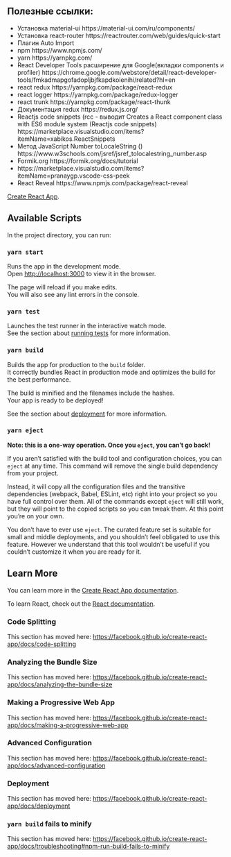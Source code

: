 ## Полезные ссылки:
<ul>
<li> Установка material-ui https://material-ui.com/ru/components/</li>
<li> Установка react-router https://reactrouter.com/web/guides/quick-start</li>
<li> Плагин Auto Import </li>
<li> npm https://www.npmjs.com/</li>
<li>yarn https://yarnpkg.com/</li>
<li>React Developer Tools расширение для Google(вкладки components и profiler) https://chrome.google.com/webstore/detail/react-developer-tools/fmkadmapgofadopljbjfkapdkoienihi/related?hl=en</li>
<li> react redux https://yarnpkg.com/package/react-redux </li>
<li>react logger https://yarnpkg.com/package/redux-logger</li>
<li>react trunk https://yarnpkg.com/package/react-thunk</li>
<li>Документация redux https://redux.js.org/ </li>
<li>Reactjs code snippets (rcc - выводит Creates a React component class with ES6 module system (Reactjs code snippets)
https://marketplace.visualstudio.com/items?itemName=xabikos.ReactSnippets </li>
<li>Метод JavaScript Number toLocaleString () https://www.w3schools.com/jsref/jsref_tolocalestring_number.asp </li>
<li>Formik.org https://formik.org/docs/tutorial</li>
<li>https://marketplace.visualstudio.com/items?itemName=pranaygp.vscode-css-peek</li>
<li>React Reveal https://www.npmjs.com/package/react-reveal</li>
</ul>

 [Create React App](https://github.com/facebook/create-react-app).

## Available Scripts

In the project directory, you can run:

### `yarn start`

Runs the app in the development mode.<br />
Open [http://localhost:3000](http://localhost:3000) to view it in the browser.

The page will reload if you make edits.<br />
You will also see any lint errors in the console.

### `yarn test`

Launches the test runner in the interactive watch mode.<br />
See the section about [running tests](https://facebook.github.io/create-react-app/docs/running-tests) for more information.

### `yarn build`

Builds the app for production to the `build` folder.<br />
It correctly bundles React in production mode and optimizes the build for the best performance.

The build is minified and the filenames include the hashes.<br />
Your app is ready to be deployed!

See the section about [deployment](https://facebook.github.io/create-react-app/docs/deployment) for more information.

### `yarn eject`

**Note: this is a one-way operation. Once you `eject`, you can’t go back!**

If you aren’t satisfied with the build tool and configuration choices, you can `eject` at any time. This command will remove the single build dependency from your project.

Instead, it will copy all the configuration files and the transitive dependencies (webpack, Babel, ESLint, etc) right into your project so you have full control over them. All of the commands except `eject` will still work, but they will point to the copied scripts so you can tweak them. At this point you’re on your own.

You don’t have to ever use `eject`. The curated feature set is suitable for small and middle deployments, and you shouldn’t feel obligated to use this feature. However we understand that this tool wouldn’t be useful if you couldn’t customize it when you are ready for it.

## Learn More

You can learn more in the [Create React App documentation](https://facebook.github.io/create-react-app/docs/getting-started).

To learn React, check out the [React documentation](https://reactjs.org/).

### Code Splitting

This section has moved here: https://facebook.github.io/create-react-app/docs/code-splitting

### Analyzing the Bundle Size

This section has moved here: https://facebook.github.io/create-react-app/docs/analyzing-the-bundle-size

### Making a Progressive Web App

This section has moved here: https://facebook.github.io/create-react-app/docs/making-a-progressive-web-app

### Advanced Configuration

This section has moved here: https://facebook.github.io/create-react-app/docs/advanced-configuration

### Deployment

This section has moved here: https://facebook.github.io/create-react-app/docs/deployment

### `yarn build` fails to minify

This section has moved here: https://facebook.github.io/create-react-app/docs/troubleshooting#npm-run-build-fails-to-minify
